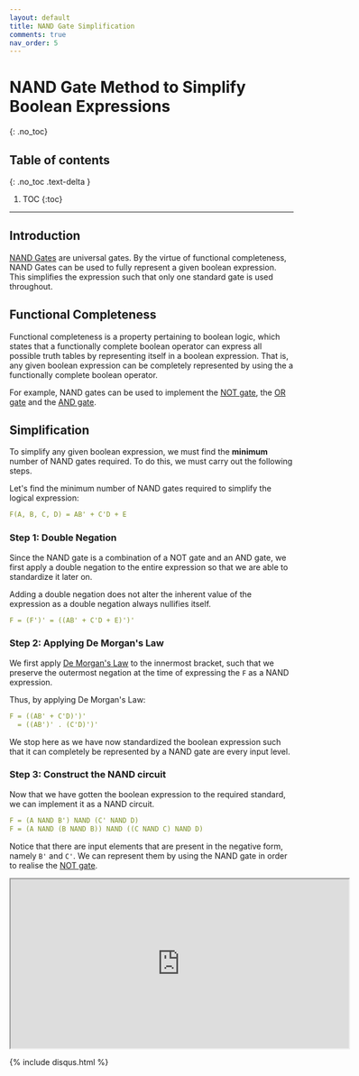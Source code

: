 ```yaml
---
layout: default
title: NAND Gate Simplification
comments: true
nav_order: 5
---
```


# NAND Gate Method to Simplify Boolean Expressions
{: .no_toc}

## Table of contents
{: .no_toc .text-delta }

1. TOC
{:toc}

---

## Introduction
[NAND Gates](https://learn.circuitverse.org/docs/universal_gates.html#nand-gate) are universal gates. By the virtue of functional completeness, NAND Gates can be used to fully represent a given boolean expression. This simplifies the expression such that only one standard gate is used throughout.  

## Functional Completeness
Functional completeness is a property pertaining to boolean logic, which states that a functionally complete boolean operator can express all possible truth tables by representing itself in a boolean expression. That is, any given boolean expression can be completely represented by using the a functionally complete boolean operator. 

For example, NAND gates can be used to implement the [NOT gate](https://learn.circuitverse.org/docs/universal_gates.html#implementing-not-gate-1), the [OR gate](https://learn.circuitverse.org/docs/universal_gates.html#implementing-or-gate-1) and the [AND gate](https://learn.circuitverse.org/docs/universal_gates.html#implementing-and-gate-1). 

## Simplification
To simplify any given boolean expression, we must find the __minimum__ number of NAND gates required. To do this, we must carry out the following steps. 

Let's find the minimum number of NAND gates required to simplify the logical expression:
```yaml
F(A, B, C, D) = AB' + C'D + E
```

### Step 1: Double Negation
Since the NAND gate is a combination of a NOT gate and an AND gate, we first apply a double negation to the entire expression so that we are able to standardize it later on.

Adding a double negation does not alter the inherent value of the expression as a double negation always nullifies itself.

```yaml
F = (F')' = ((AB' + C'D + E)')'
```

### Step 2: Applying De Morgan's Law
We first apply [De Morgan's Law](https://learn.circuitverse.org/docs/bool.html#de-morgans-law) to the innermost bracket, such that we preserve the outermost negation at the time of expressing the `F` as a NAND expression.

Thus, by applying De Morgan's Law:
```yaml
F = ((AB' + C'D)')'
  = ((AB')' . (C'D)')' 
```
We stop here as we have now standardized the boolean expression such that it can completely be represented by a NAND gate are every input level.

### Step 3: Construct the NAND circuit
Now that we have gotten the boolean expression to the required standard, we can implement it as a NAND circuit.

```yaml
F = (A NAND B') NAND (C' NAND D)
F = (A NAND (B NAND B)) NAND ((C NAND C) NAND D)
```
Notice that there are input elements that are present in the negative form, namely `B'` and `C'`. We can represent them by using the NAND gate in order to realise the [NOT gate](https://learn.circuitverse.org/docs/universal_gates.html#implementing-not-gate-1).

<iframe width="600px" height="300px" src="https://circuitverse.org/simulator/embed/93441" id="projectPreview" scrolling="no" webkitAllowFullScreen mozAllowFullScreen allowFullScreen></iframe>


{% include disqus.html %}



